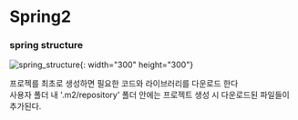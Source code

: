 # Spring2   

### spring structure   
![spring_structure](https://user-images.githubusercontent.com/88373857/147024829-25f6a20f-6e47-4b80-812a-37ac4895ba6d.jpg){: width="300" height="300"}

프로젝를 최초로 생성하면 필요한 코드와 라이브러리를 다운로드 한다   
사용자 폴더 내 '.m2/repository' 폴더 안에는 프로젝트 생성 시 다운로드된 파일들이 추가된다.
